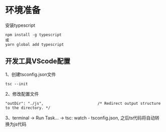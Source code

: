 # 环境准备
安装typescript
```
npm install -g typescript
或
yarn global add typescript
```
## 开发工具VScode配置
1、创建tsconfig.json文件 
```
tsc --init
```
2、修改配置文件
```
"outDir": "./js",                        /* Redirect output structure to the directory. */
```
3、terminal -> Run Task... -> tsc: watch - tsconfig.json, 之后ts代码将自动转换为js代码
